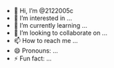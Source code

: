 - 👋 Hi, I’m @2122005c
- 👀 I’m interested in ...
- 🌱 I’m currently learning ...
- 💞️ I’m looking to collaborate on ...
- 📫 How to reach me ...
- 😄 Pronouns: ...
- ⚡ Fun fact: ...

<!---
2122005c/2122005c is a ✨ special ✨ repository because its `README.md` (this file) appears on your GitHub profile.
You can click the Preview link to take a look at your changes.
--->
